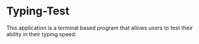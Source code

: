 # Typing-Test
This application is a terminal based program that allows users to test their ability in their typing speed.

